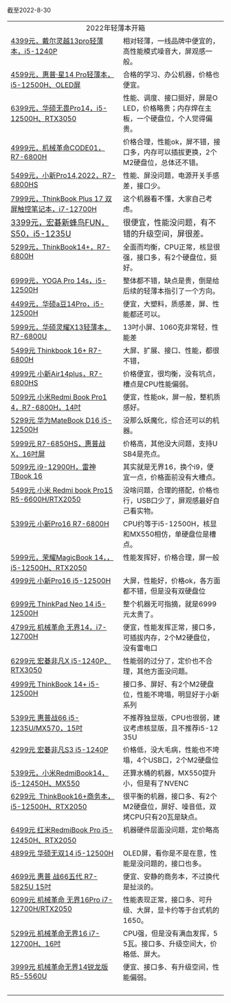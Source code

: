 截至2022-8-30

<table>
<tr><td valign="middle" rowspan="1" colspan="2" style="word-break: break-all;" align="center">2022年轻薄本开箱</td></tr>
<tr><td valign="top" colspan="1" rowspan="1"><a target="_blank" href="https://mp.weixin.qq.com/s/JmELp8e3yHd16mKRSgUSxA">4399元，戴尔灵越13pro轻薄本，i5-1240P</a><br></td><td valign="top" colspan="1" rowspan="1" style="word-break: break-all;">相对轻薄，一线品牌中便宜的，高性能模式噪音大，屏观感一般。</td></tr>
<tr><td valign="top" colspan="1" rowspan="1"><a target="_blank" href="https://mp.weixin.qq.com/s/q_iRgCOjK7KhLzGJHbpdXw">4599元，惠普·星14 Pro轻薄本，i5-12500H、OLED屏</a><br></td><td valign="top" colspan="1" rowspan="1" style="word-break: break-all;">合格的学习、办公机器，价格也便宜。<br></td></tr>
<tr><td valign="middle" colspan="1" rowspan="1"><a target="_blank" href="https://mp.weixin.qq.com/s/iqry-FP96EcaBau7nglcfQ">6399元，华硕无畏Pro14，i5-12500H、RTX3050</a><br></td><td valign="middle" colspan="1" rowspan="1" style="word-break: break-all;">性能、调度、接口挺好，屏是OLED，价格略贵；内存焊在主板，一个硬盘位，个人觉得偏贵。<br></td></tr>
<tr><td valign="middle" colspan="1" rowspan="1"><a target="_blank" href="https://mp.weixin.qq.com/s/VflOPYa4ekkNTxocW0xeEQ">4999元，机械革命CODE01，R7-6800H</a><br></td><td valign="middle" colspan="1" rowspan="1" style="word-break: break-all;">价格合理，性能ok，屏不错，接口多，内存可以插拔更换，2个M2硬盘位，总体还不错。<br></td></tr>
<tr><td valign="top" colspan="1" rowspan="1"><a target="_blank" href="https://mp.weixin.qq.com/s/da2oupp8mt9Bde-2Z2Rfvw" textvalue="小新Pro14,2022，R7-6800HS" linktype="text" imgurl="" imgdata="null" data-itemshowtype="0" tab="innerlink" data-linktype="2" hasload="1">5499元，小新Pro14,2022，R7-6800HS</a><br></td><td valign="top" colspan="1" rowspan="1" style="word-break: break-all;">性能、屏没问题，电源开关手感差，接口少。<br></td></tr>
<tr><td valign="top" colspan="1" rowspan="1"><a target="_blank" href="http://mp.weixin.qq.com/s?__biz=MzA5MzcxNjQwNw==&amp;mid=2649897213&amp;idx=1&amp;sn=079ec15f40601a91278187b97b893280&amp;chksm=885f3225bf28bb331599a00cf26e5e9ce48a34faa9609cacd282e7c148cbe13c4a01dc5f5319&amp;scene=21#wechat_redirect" textvalue="7999元，ThinkBook Plus 17 双屏触控笔记本，i7-12700H" linktype="text" imgurl="" imgdata="null" data-itemshowtype="0" tab="innerlink" data-linktype="2" hasload="1">7999元，ThinkBook Plus 17 双屏触控笔记本，i7-12700H</a><br></td><td valign="top" colspan="1" rowspan="1" style="word-break: break-all;">这个机器看不懂，大家自己考虑。<br></td></tr>
<tr><td valign="top" colspan="1" rowspan="1"><a target="_blank" href="http://mp.weixin.qq.com/s?__biz=MzA5MzcxNjQwNw==&amp;mid=2649896730&amp;idx=1&amp;sn=1909942d548debe906482c83ca8f9df2&amp;chksm=885f3dc2bf28b4d4724cedd90a394c0712d870b8aeb49850752649e85523b299151150da9e3e&amp;scene=21#wechat_redirect" textvalue="3399元，宏碁新蜂鸟FUN，S50，i5-1235U" linktype="text" imgurl="" imgdata="null" data-itemshowtype="0" tab="innerlink" data-linktype="2" style="font-size: 18px;" hasload="1"><span style="font-size: 18px;">3399元，宏碁新蜂鸟FUN，S50，i5-1235U</span></a><br></td><td valign="top" colspan="1" rowspan="1" style="word-break: break-all;"><span style="font-size: 18px;">很便宜，性能没问题，有不错的升级空间，屏很差。<br></span></td></tr>
<tr><td valign="top" colspan="1" rowspan="1"><a target="_blank" href="http://mp.weixin.qq.com/s?__biz=MzA5MzcxNjQwNw==&amp;mid=2649896084&amp;idx=1&amp;sn=638db67e677713a55ca8ee8b80ae448b&amp;chksm=885f3e4cbf28b75a98572db5155f55e2ed1a83fee0cf8b65d174c35d4f6b14a89372df341575&amp;scene=21#wechat_redirect" textvalue="5299元，ThinkBook14+，R7-6800H" linktype="text" imgurl="" imgdata="null" data-itemshowtype="0" tab="innerlink" data-linktype="2">5299元，ThinkBook14+，R7-6800H</a><br></td><td valign="top" colspan="1" rowspan="1" style="word-break: break-all;">全面而均衡，CPU正常，核显很强，接口多，有2个硬盘位，挺好。<br></td></tr>
<tr><td valign="top" colspan="1" rowspan="1"><a target="_blank" href="http://mp.weixin.qq.com/s?__biz=MzA5MzcxNjQwNw==&amp;mid=2649895744&amp;idx=1&amp;sn=bf8ff1d5da6f9bdc3b53cdf4b1f1e1de&amp;chksm=885f3998bf28b08e3b1e2d3f832a2e6c7513bafab3ac3671a5f079aab8b546b40bd4efc25be0&amp;scene=21#wechat_redirect" textvalue="6999元，YOGA Pro 14s，i5-12500H" linktype="text" imgurl="" imgdata="null" data-itemshowtype="0" tab="innerlink" data-linktype="2">6999元，YOGA Pro 14s，i5-12500H</a><br></td><td valign="top" colspan="1" rowspan="1" style="word-break: break-all;">整体都不错，缺点是贵，倒是给后续的轻薄本指引了一个方向。<br></td></tr>
<tr><td valign="top" colspan="1" rowspan="1"><a target="_blank" href="http://mp.weixin.qq.com/s?__biz=MzA5MzcxNjQwNw==&amp;mid=2649895649&amp;idx=1&amp;sn=df032a4b378cf649e3282e0d0f85a5d2&amp;chksm=885f3839bf28b12f929298f42f39bd90ebbb557e91f81b61b1d66cc76530b185cd0c6a8ce3e2&amp;scene=21#wechat_redirect" textvalue="4499元，华硕a豆14Pro，i5-12500H" linktype="text" imgurl="" imgdata="null" data-itemshowtype="0" tab="innerlink" data-linktype="2">4499元，华硕a豆14Pro，i5-12500H</a><br></td><td valign="top" colspan="1" rowspan="1" style="word-break: break-all;">便宜，大塑料，质感差，屏、性能都还可以。<br></td></tr>
<tr><td valign="top" colspan="1" rowspan="1"><a target="_blank" href="http://mp.weixin.qq.com/s?__biz=MzA5MzcxNjQwNw==&amp;mid=2649895333&amp;idx=1&amp;sn=4a76a75ec652b39a9ed0b81cf92ae6c4&amp;chksm=885f3b7dbf28b26b3e6b49eee589d81eebd118cdabbb5edb8856421432fa6a1f0f35ffd1288e&amp;scene=21#wechat_redirect" textvalue="5999元，华硕灵耀X13轻薄本，R7-6800U" linktype="text" imgurl="" imgdata="null" data-itemshowtype="0" tab="innerlink" data-linktype="2">5999元，华硕灵耀X13轻薄本，R7-6800U</a><br></td><td valign="top" colspan="1" rowspan="1" style="word-break: break-all;">13吋小屏、1060克非常轻，性能差<br></td></tr>
<tr><td valign="top" colspan="1" rowspan="1"><a target="_blank" href="http://mp.weixin.qq.com/s?__biz=MzA5MzcxNjQwNw==&amp;mid=2649895171&amp;idx=1&amp;sn=543971ce56a914db9dace85302d12e17&amp;chksm=885f3bdbbf28b2cdd409ce31b9ddeb5765081d98ce2e83bf47bd9c373ed3e62c276dc5e78162&amp;scene=21#wechat_redirect" textvalue="5499元 Thinkbook 16+ R7-6800H" linktype="text" imgurl="" imgdata="null" data-itemshowtype="0" tab="innerlink" data-linktype="2">5499元 Thinkbook 16+ R7-6800H</a><br></td><td valign="top" colspan="1" rowspan="1" style="word-break: break-all;">大屏、扩展、接口、性能，都很不错，<br></td></tr>
<tr><td valign="top" colspan="1" rowspan="1"><a target="_blank" href="http://mp.weixin.qq.com/s?__biz=MzA5MzcxNjQwNw==&amp;mid=2649895087&amp;idx=1&amp;sn=e7efa0c7f9975330bd147ed1417ef4ad&amp;chksm=885f3a77bf28b3614c7a632db6a31a8abe96a10c87607d5cf231c0c06fb54fa1cd22af793036&amp;scene=21#wechat_redirect" textvalue="4999元 小新Air14plus，R7-6800HS" linktype="text" imgurl="" imgdata="null" data-itemshowtype="0" tab="innerlink" data-linktype="2">4999元 小新Air14plus，R7-6800HS</a><br></td><td valign="top" colspan="1" rowspan="1" style="word-break: break-all;">价格便宜，很均衡，没有坑点，槽点是CPU性能偏弱。<br></td></tr>
<tr><td valign="top" colspan="1" rowspan="1" style="word-break: break-all;"><a target="_blank" href="http://mp.weixin.qq.com/s?__biz=MzA5MzcxNjQwNw==&amp;mid=2649894978&amp;idx=1&amp;sn=f7cef2860dfafd80bde1d9f268c58eea&amp;chksm=885f3a9abf28b38c40cf60dc72146c9cec1556777ac7cc9f4a12f0ebb977e35f5298a1f1a8fc&amp;scene=21#wechat_redirect" textvalue="5099元 小米Redmi Book Pro14，R7-6800H，14吋" linktype="text" imgurl="" imgdata="null" data-itemshowtype="0" tab="innerlink" data-linktype="2">5099元 小米Redmi Book Pro14，R7-6800H，14吋</a></td><td valign="top" colspan="1" rowspan="1" style="word-break: break-all;">便宜，性能ok，屏一般，整机质感好。</td></tr>
<tr><td valign="top" colspan="1" rowspan="1"><a target="_blank" href="http://mp.weixin.qq.com/s?__biz=MzA5MzcxNjQwNw==&amp;mid=2649894866&amp;idx=1&amp;sn=294f4ecca35b9e9eca8783a3f948a1f8&amp;chksm=885f250abf28ac1c4695cf4caa87bc4b200439534dbc7b8eb619244c6fe6b28c3816eeebf421&amp;scene=21#wechat_redirect" textvalue="5299元 华为MateBook D16 i5-12500H" linktype="text" imgurl="" imgdata="null" data-itemshowtype="0" tab="innerlink" data-linktype="2">5299元 华为MateBook D16 i5-12500H</a><br></td><td valign="top" colspan="1" rowspan="1" style="word-break: break-all;">没那么妖魔化，综合还可以的机器。<br></td></tr>
<tr><td valign="top" colspan="1" rowspan="1"><a target="_blank" href="http://mp.weixin.qq.com/s?__biz=MzA5MzcxNjQwNw==&amp;mid=2649894751&amp;idx=1&amp;sn=32a0d2b72dd14d48d68cb1333d963b01&amp;chksm=885f2587bf28ac918e0a6c04c9e0bf0a7223e6566560a4cd35b92991cfbd6b4424da4b562746&amp;scene=21#wechat_redirect" textvalue="5999元 R7-6850HS，惠普战X，16吋屏" linktype="text" imgurl="" imgdata="null" data-itemshowtype="0" tab="innerlink" data-linktype="2">5999元 R7-6850HS，惠普战X，16吋屏</a><br></td><td valign="top" colspan="1" rowspan="1" style="word-break: break-all;">价格高，其他没大问题，支持USB4是亮点。<br></td></tr>
<tr><td valign="top" colspan="1" rowspan="1"><a target="_blank" href="http://mp.weixin.qq.com/s?__biz=MzA5MzcxNjQwNw==&amp;mid=2649894515&amp;idx=1&amp;sn=cc0e1233734db87436b86b54a14d4866&amp;chksm=885f24abbf28adbdea4a47148f5ad0a4f0cdb78c1858786343e769f69cd6ca4f826411b7649f&amp;scene=21#wechat_redirect" textvalue="5099元 i9-12900H，雷神TBook 16" linktype="text" imgurl="" imgdata="null" data-itemshowtype="0" tab="innerlink" data-linktype="2">5099元 i9-12900H，雷神TBook 16</a><br></td><td valign="top" colspan="1" rowspan="1" style="word-break: break-all;">其实就是无界16，换个i9，便宜一点，价格面前没有大槽点。<br></td></tr>
<tr><td valign="top" colspan="1" rowspan="1" style="word-break: break-all;"><a target="_blank" href="http://mp.weixin.qq.com/s?__biz=MzA5MzcxNjQwNw==&amp;mid=2649894314&amp;idx=1&amp;sn=a90daa22f0ead1b8cd2f542e6ae08e3f&amp;chksm=885f2772bf28ae64bcfdc7b262eee2d4e0f1fc42dbdbafa3de651edab820427830b63287d222&amp;scene=21#wechat_redirect" textvalue="5499元 小米 Redmi book Pro15 R5-6600H/RTX2050" linktype="text" imgurl="" imgdata="null" data-itemshowtype="0" tab="innerlink" data-linktype="2">5499元 小米 Redmi book Pro15 R5-6600H/RTX2050</a><br></td><td valign="top" colspan="1" rowspan="1" style="word-break: break-all;">没啥问题，合理的搭配，价格也行，USB口少了，屏观感最好自己看实物。<br></td></tr>
<tr><td valign="top" colspan="1" rowspan="1"><a target="_blank" href="http://mp.weixin.qq.com/s?__biz=MzA5MzcxNjQwNw==&amp;mid=2649894238&amp;idx=1&amp;sn=fabedd124d920bd46c0fa313819a379b&amp;chksm=885f2786bf28ae90a9ef34ccc7501c2b8b404a9af8d4d6ca1a5e7d46f1ebeee0f6162a944ba9&amp;scene=21#wechat_redirect" textvalue="5399元 小新Pro16 R7-6800H" linktype="text" imgurl="" imgdata="null" data-itemshowtype="0" tab="innerlink" data-linktype="2">5399元 小新Pro16 R7-6800H</a><br></td><td valign="top" colspan="1" rowspan="1" style="word-break: break-all;">CPU约等于i5-12500H，核显和MX550相仿，单硬盘位是槽点。<br></td></tr>
  <tr><td valign="top" colspan="1" rowspan="1"><a target="_blank" href="http://mp.weixin.qq.com/s?__biz=MzA5MzcxNjQwNw==&amp;mid=2649893995&amp;idx=1&amp;sn=0c7de531cd33ac057038516137d39f0f&amp;chksm=885f26b3bf28afa54110304a9ca4b3de21e2231d5f0cadad055130d2d1bb52f306b06d34efd9&amp;scene=21#wechat_redirect" textvalue="5999元，荣耀MagicBook 14，，i5-12500H、RTX2050" linktype="text" imgurl="" imgdata="null" data-itemshowtype="0" tab="innerlink" data-linktype="2" wah-hotarea="click">5999元，荣耀MagicBook 14，，i5-12500H、RTX2050</a><br></td><td valign="top" colspan="1" rowspan="1" style="word-break: break-all;">性能发挥好，价格合理，屏一般<br></td></tr>
  <tr><td valign="top" colspan="1" rowspan="1"><a target="_blank" href="http://mp.weixin.qq.com/s?__biz=MzA5MzcxNjQwNw==&amp;mid=2649893633&amp;idx=1&amp;sn=731aed4197c82a64a5ce133a45db32a0&amp;chksm=885f21d9bf28a8cf7190ca16dc003ef01501ef6bf4b481b28669394961083d0315a712442f42&amp;scene=21#wechat_redirect" textvalue="4999元 小新Pro16 i5-12500H" linktype="text" imgurl="" imgdata="null" data-itemshowtype="0" tab="innerlink" data-linktype="2" wah-hotarea="click">4999元 小新Pro16 i5-12500H</a><br></td><td valign="top" colspan="1" rowspan="1" style="word-break: break-all;">大屏，性能好，价格ok，各方面都不错，但是没有双硬盘位<br></td></tr>
  <tr><td valign="top" colspan="1" rowspan="1"><a target="_blank" href="http://mp.weixin.qq.com/s?__biz=MzA5MzcxNjQwNw==&amp;mid=2649893557&amp;idx=1&amp;sn=f6debb33187496408c28fc81bc71d8c4&amp;chksm=885f206dbf28a97b2c17a8a38f8a30c3a204a5d058b2dfdc62d5b21a5d0928231f3f5b326118&amp;scene=21#wechat_redirect" textvalue="6999元 ThinkPad Neo 14 i5-12500H" linktype="text" imgurl="" imgdata="null" data-itemshowtype="0" tab="innerlink" data-linktype="2" wah-hotarea="click">6999元 ThinkPad Neo 14 i5-12500H</a><br></td><td valign="top" colspan="1" rowspan="1" style="word-break: break-all;">整个机器无可指摘，就是6999元太贵了。<br></td></tr>
  <tr><td valign="top" colspan="1" rowspan="1"><a target="_blank" href="http://mp.weixin.qq.com/s?__biz=MzA5MzcxNjQwNw==&amp;mid=2649893447&amp;idx=1&amp;sn=90430ebfaac6b2815a1f7575c7ea5bde&amp;chksm=885f209fbf28a989ceb23f3040405f0ee96f391d1090e554c0ab1c9c6d5a1761f0d25666061f&amp;scene=21#wechat_redirect" textvalue="4799元 机械革命 无界14，i7-12700H" linktype="text" imgurl="" imgdata="null" data-itemshowtype="0" tab="innerlink" data-linktype="2" wah-hotarea="click">4799元 机械革命 无界14，i7-12700H</a><br></td><td valign="top" colspan="1" rowspan="1" style="word-break: break-all;">便宜，性能发挥正常，接口多，可插拔内存，2个M2硬盘位，没有雷电口<br></td></tr>
  <tr><td valign="top" colspan="1" rowspan="1"><a target="_blank" href="http://mp.weixin.qq.com/s?__biz=MzA5MzcxNjQwNw==&amp;mid=2649893315&amp;idx=1&amp;sn=6ae23a67e3d44ccc0c6a53e2f96bafce&amp;chksm=885f231bbf28aa0d1fb95a232ee0787484e2585cc89c9650c7cfe94f5fc8a2d3b547818faeac&amp;scene=21#wechat_redirect" textvalue="6299元 宏碁非凡X i5-1240P、RTX3050" linktype="text" imgurl="" imgdata="null" data-itemshowtype="0" tab="innerlink" data-linktype="2" wah-hotarea="click">6299元 宏碁非凡X i5-1240P、RTX3050</a><br></td><td valign="top" colspan="1" rowspan="1" style="word-break: break-all;">性能弱的过分了，定价也不合理，其他方面没问题。<br></td></tr>
  <tr><td valign="top" colspan="1" rowspan="1"><a target="_blank" href="http://mp.weixin.qq.com/s?__biz=MzA5MzcxNjQwNw==&amp;mid=2649893096&amp;idx=1&amp;sn=88f453c50d993092d668651d5c2c83bb&amp;chksm=885f2230bf28ab26ef0d017a468aa4587b576646540d3c2d4ca106265f2b87bef639e9007d48&amp;scene=21#wechat_redirect" textvalue="4999元 ThinkBook 14+ i5-12500H" linktype="text" imgurl="" imgdata="null" data-itemshowtype="0" tab="innerlink" data-linktype="2" wah-hotarea="click">4999元 ThinkBook 14+ i5-12500H</a><br></td><td valign="top" colspan="1" rowspan="1" style="word-break: break-all;">接口多、屏好、有2个M2硬盘位，性能不垮塌，明显好于小新系列<br></td></tr>
  <tr><td valign="top" colspan="1" rowspan="1"><a target="_blank" href="http://mp.weixin.qq.com/s?__biz=MzA5MzcxNjQwNw==&amp;mid=2649892891&amp;idx=1&amp;sn=f0d030c102b8001970cec1b23d5fa66a&amp;chksm=885f22c3bf28abd522cf3d2289e7a7f58d4863cc399c54bcf1ec3dbf04ae7d2e37e69d67f144&amp;scene=21#wechat_redirect" textvalue="5399元 惠普战66 i5-1235U/MX570，15吋" linktype="text" imgurl="" imgdata="null" data-itemshowtype="0" tab="innerlink" data-linktype="2" wah-hotarea="click">5399元 惠普战66 i5-1235U/MX570，15吋</a><br></td><td valign="top" colspan="1" rowspan="1" style="word-break: break-all;">不推荐独显版，CPU也很弱，建议考虑核显版，且不推荐i5-1235U<br></td></tr>
  <tr><td valign="top" colspan="1" rowspan="1"><a target="_blank" href="http://mp.weixin.qq.com/s?__biz=MzA5MzcxNjQwNw==&amp;mid=2649892782&amp;idx=1&amp;sn=30020de4632591bfc5dbfc5b9d7e56e7&amp;chksm=885f2d76bf28a460483f8fb10a82f5b256bdc9a2dd863f198b1faaec06eedf12a4f1223610df&amp;scene=21#wechat_redirect" textvalue="4299元 宏碁非凡S3 i5-1240P" linktype="text" imgurl="" imgdata="null" data-itemshowtype="0" tab="innerlink" data-linktype="2" wah-hotarea="click">4299元 宏碁非凡S3 i5-1240P</a><br></td><td valign="top" colspan="1" rowspan="1" style="word-break: break-all;">价格低，没大毛病，性能也不垮塌，4个USB口，2个M2硬盘位<br></td></tr>
  <tr><td valign="top" colspan="1" rowspan="1"><a target="_blank" href="http://mp.weixin.qq.com/s?__biz=MzA5MzcxNjQwNw==&amp;mid=2649892732&amp;idx=1&amp;sn=42ed3b3b671319edac226bf655e1858b&amp;chksm=885f2da4bf28a4b2e93d728d494f324e7bc569be88723870e87c64c8fd5df52b1022e65e895f&amp;scene=21#wechat_redirect" textvalue="5399元，小米RedmiBook14，i5-12450H、MX550" linktype="text" imgurl="" imgdata="null" data-itemshowtype="0" tab="innerlink" data-linktype="2" wah-hotarea="click">5399元，小米RedmiBook14，i5-12450H、MX550</a><br></td><td valign="top" colspan="1" rowspan="1" style="word-break: break-all;">还算水桶的机器，MX550提升小，但是有了NVENC<br></td></tr>
  <tr><td valign="top" colspan="1" rowspan="1"><a target="_blank" href="http://mp.weixin.qq.com/s?__biz=MzA5MzcxNjQwNw==&amp;mid=2649892504&amp;idx=1&amp;sn=c0baff693c86a12fdf0ad7ebeb9e51aa&amp;chksm=885f2c40bf28a556fccd67ed4505373d371ee1eee3c70001ca7d023b425f02cd1fd74ae59c6b&amp;scene=21#wechat_redirect" textvalue="6299元  ThinkBook16+商务本，i5-12500H、RTX2050" linktype="text" imgurl="" imgdata="null" data-itemshowtype="0" tab="innerlink" data-linktype="2" wah-hotarea="click">6299元 &nbsp;ThinkBook16+商务本，i5-12500H、RTX2050</a><br></td><td valign="top" colspan="1" rowspan="1" style="word-break: break-all;">很平衡的机器，接口多、有2个M2硬盘位，屏好、噪音低，双烤CPU只有20瓦是缺点。<br></td></tr>
  <tr><td valign="top" colspan="1" rowspan="1"><a target="_blank" href="http://mp.weixin.qq.com/s?__biz=MzA5MzcxNjQwNw==&amp;mid=2649892314&amp;idx=1&amp;sn=88064a634ca77e5d3f72f793d4acbb79&amp;chksm=885f2f02bf28a614524d1d0d33076eee7a2c48ca5b62b02b986532207e93453e4b5845ea5f1d&amp;scene=21#wechat_redirect" textvalue="6499元 红米RedmiBook Pro i5-12450H、RTX2050" linktype="text" imgurl="" imgdata="null" data-itemshowtype="0" tab="innerlink" data-linktype="2" wah-hotarea="click" hasload="1">6499元 红米RedmiBook Pro i5-12450H、RTX2050</a><br></td><td valign="top" colspan="1" rowspan="1" style="word-break: break-all;">机器硬件层面没问题，定价略高<br></td></tr>
  <tr><td valign="top" colspan="1" rowspan="1" style="word-break: break-all;"><a target="_blank" href="http://mp.weixin.qq.com/s?__biz=MzA5MzcxNjQwNw==&amp;mid=2649892061&amp;idx=1&amp;sn=1836345d8e0ee59b2eb72284616e549f&amp;chksm=885f2e05bf28a7134e1acaa65f322dc428fa3d4e7fdaf60c56b258da4dc49c4447176fa999d5&amp;scene=21#wechat_redirect" textvalue="4899元 华硕无双14 i5-12500H" linktype="text" imgurl="" imgdata="null" data-itemshowtype="0" tab="innerlink" data-linktype="2" wah-hotarea="click" hasload="1">4899元 华硕无双14 i5-12500H</a><br></td><td valign="top" colspan="1" rowspan="1" style="word-break: break-all;">OLED屏，看你是不是在意，性能是没问题的，接口也多。<br></td></tr>
  <tr><td valign="top" colspan="1" rowspan="1"><a target="_blank" href="http://mp.weixin.qq.com/s?__biz=MzA5MzcxNjQwNw==&amp;mid=2649890982&amp;idx=1&amp;sn=6f8b293489f0e5a4bf43da826f3ea165&amp;chksm=885f2a7ebf28a368136fd7a63ffecea22b234383135179b2f40e3fb355254e63314e05ba5d2b&amp;scene=21#wechat_redirect" textvalue="4699元 惠普 战66五代 R7-5825U 15吋" linktype="text" imgurl="" imgdata="null" data-itemshowtype="0" tab="innerlink" data-linktype="2" wah-hotarea="click" hasload="1">4699元 惠普 战66五代 R7-5825U 15吋</a><br></td><td valign="top" colspan="1" rowspan="1" style="word-break: break-all;">便宜、安静的商务本，不过换代是扯淡的。<br></td></tr>
  <tr><td valign="top" colspan="1" rowspan="1"><a target="_blank" href="http://mp.weixin.qq.com/s?__biz=MzA5MzcxNjQwNw==&amp;mid=2649891040&amp;idx=1&amp;sn=638a71200c8626a9631c7b16c2d1f252&amp;chksm=885f2a38bf28a32edee265668756002ef9d5bedfbd40186e6a7c3409f184ff826ffe28b08d83&amp;scene=21#wechat_redirect" textvalue="6099元 机械革命 无界16Pro i7-12700H/RTX2050" linktype="text" imgurl="" imgdata="null" data-itemshowtype="0" tab="innerlink" data-linktype="2" wah-hotarea="click" hasload="1">6099元 机械革命 无界16Pro i7-12700H/RTX2050</a><br></td><td valign="top" colspan="1" rowspan="1" style="word-break: break-all;">性能表现正常，接口多、可升级、大屏，显卡约等于台式机的1650。<br></td></tr>
  <tr><td valign="top" colspan="1" rowspan="1"><a target="_blank" href="http://mp.weixin.qq.com/s?__biz=MzA5MzcxNjQwNw==&amp;mid=2649889859&amp;idx=1&amp;sn=e83f287310bea477bae4835d6f8a5802&amp;chksm=885f169bbf289f8d91ba4820795512fa1ca265b0bffb82ef1babdb81272e209618e4d87974b7&amp;scene=21#wechat_redirect" textvalue="5299元 机械革命无界16 i7-12700H、16吋" linktype="text" imgurl="" imgdata="null" data-itemshowtype="0" tab="innerlink" data-linktype="2" wah-hotarea="click" hasload="1">5299元 机械革命无界16 i7-12700H、16吋</a><br></td><td valign="top" colspan="1" rowspan="1" style="word-break: break-all;">CPU强，但是没有满血发挥，55瓦。接口多、升级空间大，价格低、屏大。<br></td></tr>
  <tr><td width="268" valign="top"><a target="_blank" href="http://mp.weixin.qq.com/s?__biz=MzA5MzcxNjQwNw==&amp;mid=2649889771&amp;idx=1&amp;sn=5c384b23db575a916eeb574758909b23&amp;chksm=885f1133bf289825fc90b6cc9f2f1da26cf75b68e14a1c8a1fb755bf8bcb215079276ce126ba&amp;scene=21#wechat_redirect" textvalue="3999元 机械革命无界14锐龙版 R5-5560U" linktype="text" imgurl="" imgdata="null" data-itemshowtype="0" tab="innerlink" data-linktype="2" wah-hotarea="click" hasload="1">3999元 机械革命无界14锐龙版 R5-5560U</a><br></td><td width="268" valign="top" style="word-break: break-all;">便宜、接口多、有升级空间，性能偏弱。<br></td></tr><tr><td width="268" valign="top"><br></td><td width="268" valign="top"><br></td></tr>
</table>
